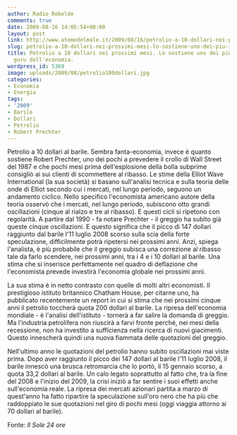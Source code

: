 ```yaml
---
author: Radio Rebelde
comments: true
date: 2009-08-16 14:05:54+00:00
layout: post
link: http://www.atomodelmale.it/2009/08/16/petrolio-a-10-dollari-nei-prossimi-mesi-lo-sostiene-uno-dei-piu-importanti-guru-delleconomia/
slug: petrolio-a-10-dollari-nei-prossimi-mesi-lo-sostiene-uno-dei-piu-importanti-guru-delleconomia
title: Petrolio a 10 dollari nei prossimi mesi. Lo sostiene uno dei più importanti
  guru dell'economia.
wordpress_id: 5369
image: uploads/2009/08/petrolio100dollari.jpg
categories:
- Economia
- Energia
tags:
- '2009'
- Barile
- Dollari
- Petrolio
- Robert Prechter
---
```


Petrolio a 10 dollari al barile. Sembra fanta-economia, invece è quanto sostiene Robert Prechter, uno dei pochi a prevedere il crollo di Wall Street del 1987 e che pochi mesi prima dell'esplosione della bolla subprime consigliò ai sui clienti di scommettere al ribasso.
Le stime della Elliot Wave International (la sua società) si basano sull'analisi tecnica e sulla teoria delle onde di Elliot secondo cui i mercati, nel lungo periodo, seguono un andamento ciclico. Nello specifico l'economista americano autore della teoria osservò che i mercati, nel lungo periodo, subiscono otto grandi oscillazioni (cinque al rialzo e tre al ribasso). E questi cicli si ripetono con regolarità.
A partire dal 1990 - fa notare Prechter - il greggio ha subìto già queste cinque oscillazioni. E questo significa che il picco di 147 dollari raggiunto dal barile l'11 luglio 2008 scorso sulla scia della forte speculazione, difficilmente potrà ripetersi nei prossimi anni. Anzi, spiega l'analista, è più probabile che il greggio subisca una correzione al ribasso tale da farlo scendere, nei prossimi anni, tra i 4 e i 10 dollari al barile. Una stima che si inserisce perfettamente nel quadro di deflazione che l'economista prevede investirà l'economia globale nei prossimi anni.

La sua stima è in netto contrasto con quelle di molti altri economisti. Il prestigioso istituto britannico Chatham House, per citarne uno, ha pubblicato recentemente un report in cui si stima che nei prossimi cinque anni il petrolio toccherà quota 200 dollari al barile. La ripresa dell'economia mondiale - è l'analisi dell'istituto - tornerà a far salire la domanda di greggio. Ma l'industria petrolifera non riuscirà a farvi fronte perché, nei mesi della recessione, non ha investito a sufficienza nella ricerca di nuovi giacimenti. Questo innescherà quindi una nuova fiammata delle quotazioni del greggio.

Nell'ultimo anno le quotazioni del petrolio hanno subito oscillazioni mai viste prima. Dopo aver raggiunto il picco dei 147 dollari al barile l'11 luglio 2008, il barile innescò una brusca retromarcia che lo portò, il 15 gennaio scorso, a quota 33,2 dollari al barile. Un calo legato soprattutto al fatto che, tra la fine del 2008 e l'inizio del 2009, la crisi iniziò a far sentire i suoi effetti anche sull'economia reale. La ripresa dei mercati azionari partita a marzo di quest'anno ha fatto ripartire la speculazione sull'oro nero che ha più che raddoppiato le sue quotazioni nel giro di pochi mesi (oggi viaggia attorno ai 70 dollari al barile).

Fonte: _Il Sole 24 ore_
